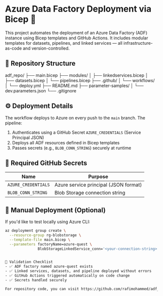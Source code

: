 # Azure Data Factory Deployment via Bicep 🚀

This project automates the deployment of an Azure Data Factory (ADF) instance using Bicep templates and GitHub Actions. 
It includes modular templates for datasets, pipelines, and linked services — all infrastructure-as-code and version-controlled.

## 📁 Repository Structure
adf_repo/
├── main.bicep
├── modules/
│   ├── linkedservices.bicep
│   ├── datasets.bicep
│   └── pipelines.bicep
├── .github/
│   └── workflows/
│       └── deploy.yml
├── README.md
├── parameter-samples/
│   └── dev.parameters.json
└── .gitignore



## ⚙️ Deployment Details

The workflow deploys to Azure on every push to the `main` branch. The pipeline:
1. Authenticates using a GitHub Secret `AZURE_CREDENTIALS` (Service Principal JSON)
2. Deploys all ADF resources defined in Bicep templates
3. Passes secrets (e.g., `BLOB_CONN_STRING`) securely at runtime

## 🔐 Required GitHub Secrets

| Name                     | Purpose                                |
|--------------------------|----------------------------------------|
| `AZURE_CREDENTIALS`      | Azure service principal (JSON format)  |
| `BLOB_CONN_STRING`       | Blob Storage connection string         |

## 🚀 Manual Deployment (Optional)

If you'd like to test locally using Azure CLI:

```bash
az deployment group create \
  --resource-group rg-blobstorage \
  --template-file main.bicep \
  --parameters factoryName=azure-quest \
               BlobStorageLinkedService_conn='<your-connection-string>'
			   

🧪 Validation Checklist
- ✅ ADF factory named azure-quest exists
- ✅ Linked services, datasets, and pipeline deployed without errors
- ✅ GitHub Actions triggered automatically on code change
- ✅ Secrets handled securely

For repository code, you can visit https://github.com/rafimohammed/adf_repo